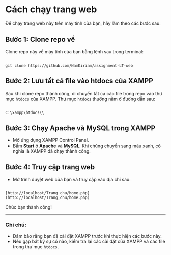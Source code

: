 # Cách chạy trang web

Để chạy trang web này trên máy tính của bạn, hãy làm theo các bước sau:

## Bước 1: Clone repo về

Clone repo này về máy tính của bạn bằng lệnh sau trong terminal:

```

git clone https://github.com/NamKiriam/assignment-LT-web

```

## Bước 2: Lưu tất cả file vào htdocs của XAMPP

Sau khi clone repo thành công, di chuyển tất cả các file trong repo vào thư mục `htdocs` của XAMPP. Thư mục `htdocs` thường nằm ở đường dẫn sau:

```

C:\xampp\htdocs\\

```

## Bước 3: Chạy Apache và MySQL trong XAMPP

- Mở ứng dụng XAMPP Control Panel.
- Bấm **Start** ở **Apache** và **MySQL**. Khi chúng chuyển sang màu xanh, có nghĩa là XAMPP đã chạy thành công.

## Bước 4: Truy cập trang web

- Mở trình duyệt web của bạn và truy cập vào địa chỉ sau:

```

[http://localhost/Trang_chu/home.php](http://localhost/Trang_chu/home.php)

```

Chúc bạn thành công!

---
### Ghi chú:

- Đảm bảo rằng bạn đã cài đặt XAMPP trước khi thực hiện các bước này.
- Nếu gặp bất kỳ sự cố nào, kiểm tra lại các cài đặt của XAMPP và các file trong thư mục `htdocs`.

